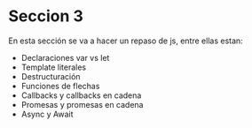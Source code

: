 # Seccion 3
En esta sección se va a hacer un repaso de js, entre ellas estan:

* Declaraciones var vs let
* Template literales
* Destructuración
* Funciones de flechas
* Callbacks y callbacks en cadena
* Promesas y promesas en cadena
* Async y Await